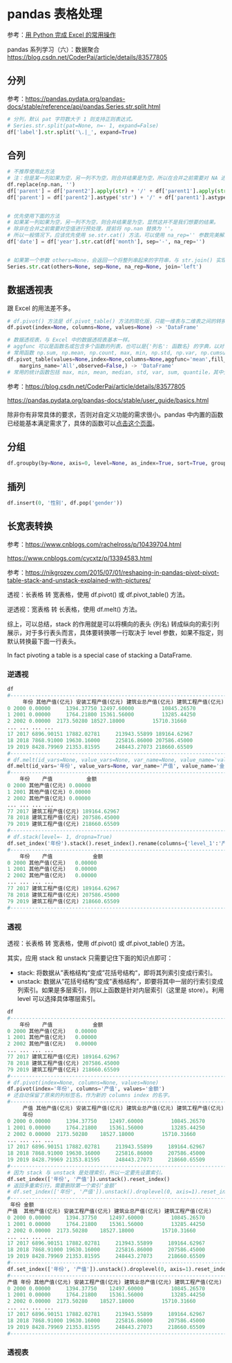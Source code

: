 # pandas 表格处理

参考：[用 Python 完成 Excel 的常用操作](https://www.jianshu.com/p/9bc9f473dd22)

pandas 系列学习（六）：数据聚合 <https://blog.csdn.net/CoderPai/article/details/83577805>

## 分列

参考：<https://pandas.pydata.org/pandas-docs/stable/reference/api/pandas.Series.str.split.html>

```python
# 分列，默认 pat 字符数大于 1 则支持正则表达式。
# Series.str.split(pat=None, n=- 1, expand=False)
df['label'].str.split('\.|_', expand=True)
```

## 合列

```python
# 不推荐使用此方法
# 注：但是某一列如果为空，另一列不为空，则合并结果是为空，所以在合并之前需要对 NA 进行预处理，替换或者删除。
df.replace(np.nan, '')
df['parent'] = df['parent2'].apply(str) + '/' + df['parent1'].apply(str)
df['parent'] = df['parent2'].astype('str') + '/' + df['parent1'].astype('str')


# 优先使用下面的方法
# 如果某一列如果为空，另一列不为空，则合并结果是为空，显然这并不是我们想要的结果。
# 除非在合并之前需要对空值进行预处理，提前将 np.nan 替换为 ''。
# 所以一般情况下，应该优先使用 se.str.cat() 方法，可以使用 na_rep='' 参数完美解决问题。
df['date'] = df['year'].str.cat(df['month'], sep='-', na_rep='')


# 如果第一个参数 others=None，会返回一个将整列串起来的字符串，与 str.join() 实现的效果一样。
Series.str.cat(others=None, sep=None, na_rep=None, join='left')
```

## 数据透视表

跟 Excel 的用法差不多。

```python
# df.pivot() 方法是 df.pivot_table() 方法的简化版，只能一维表与二维表之间的转换。
df.pivot(index=None, columns=None, values=None) -> 'DataFrame'

# 数据透视表，与 Excel 中的数据透视表基本一样。
# aggfunc 可以是函数名或包含多个函数的列表，也可以是{'列名': 函数名} 的字典，以对不同的列应用不同的函数。
# 常用函数 np.sum, np.mean, np.count, max, min, np.std, np.var, np.cumsum, np.cumprod
df.pivot_table(values=None,index=None,columns=None,aggfunc='mean',fill_value=None,margins=False,dropna=True,
    margins_name='All',observed=False,) -> 'DataFrame'
# 常用的统计函数包括 max, min, mean, median, std, var, sum, quantile，其中分位数计算是全局方法，因此不能通过 array.quantile 的方法调用
```

参考：<https://blog.csdn.net/CoderPai/article/details/83577805>

<https://pandas.pydata.org/pandas-docs/stable/user_guide/basics.html>

除非你有非常具体的要求，否则对自定义功能的需求很小。pandas 中内置的函数已经能基本满足需求了，具体的函数可以[点击这个页面](http://pandas.pydata.org/pandas-docs/stable/basics.html)。

## 分组

```python
df.groupby(by=None, axis=0, level=None, as_index=True, sort=True, group_keys=True, observed=False, dropna=True)
```

## 插列

```python
df.insert(0, '性别', df.pop('gender'))
```

## 长宽表转换

参考：<https://www.cnblogs.com/rachelross/p/10439704.html>

<https://www.cnblogs.com/cycxtz/p/13394583.html>

参考：<https://nikgrozev.com/2015/07/01/reshaping-in-pandas-pivot-pivot-table-stack-and-unstack-explained-with-pictures/>

透视：长表格 转 宽表格，使用 df.pivot() 或 df.pivot_table() 方法。

逆透视：宽表格 转 长表格，使用 df.melt() 方法。

综上，可以总结，stack 的作用就是可以将横向的表头 (列名) 转成纵向的索引列展示，对于多行表头而言，具体要转换哪一行取决于 level 参数，如果不指定，则默认转换最下面一行表头。

In fact pivoting a table is a special case of stacking a DataFrame.

### 逆透视

```python
df
#-----------------------------------------------------------------------------
     年份 其他产值(亿元) 安装工程产值(亿元) 建筑业总产值(亿元) 建筑工程产值(亿元)
0 2000 0.00000     1394.37750 12497.60000         10845.26570
1 2001 0.00000     1764.21800 15361.56000         13285.44250
2 2002 0.00000  2173.50280 18527.18000         15710.31660
... ... ... ...
17 2017 6896.90151 17882.02781     213943.55899 189164.62967
18 2018 7868.91000 19630.16000     225816.86000 207586.45000
19 2019 8428.79969 21353.81595     248443.27073 218660.65509
#-----------------------------------------------------------------------------
# df.melt(id_vars=None, value_vars=None, var_name=None, value_name='value', col_level=None, ignore_index=True)
df.melt(id_vars='年份', value_vars=None, var_name='产值', value_name='金额')
#-----------------------------------------------------------------------------
    年份    产值           金额
0 2000 其他产值(亿元) 0.00000
1 2001 其他产值(亿元) 0.00000
2 2002 其他产值(亿元) 0.00000
... ... ... ...
77 2017 建筑工程产值(亿元) 189164.62967
78 2018 建筑工程产值(亿元) 207586.45000
79 2019 建筑工程产值(亿元) 218660.65509
#-----------------------------------------------------------------------------
# df.stack(level=- 1, dropna=True)
df.set_index('年份').stack().reset_index().rename(columns={'level_1':'产值', 0:'金额'})
#-----------------------------------------------------------------------------
    年份    产值             金额
0 2000 其他产值(亿元)   0.00000
1 2001 其他产值(亿元)   0.00000
2 2002 其他产值(亿元)   0.00000
... ... ... ...
77 2017 建筑工程产值(亿元) 189164.62967
78 2018 建筑工程产值(亿元) 207586.45000
79 2019 建筑工程产值(亿元) 218660.65509
#-----------------------------------------------------------------------------
```

### 透视

透视：长表格 转 宽表格，使用 df.pivot() 或 df.pivot_table() 方法。

其实，应用 stack 和 unstack 只需要记住下面的知识点即可：

- stack: 将数据从”表格结构“变成”花括号结构“，即将其列索引变成行索引。
- unstack: 数据从”花括号结构“变成”表格结构“，即要将其中一层的行索引变成列索引。如果是多层索引，则以上函数是针对内层索引（这里是 store）。利用 level 可以选择具体哪层索引。

```python
df
#-----------------------------------------------------------------------------
    年份    产值             金额
0 2000 其他产值(亿元)   0.00000
1 2001 其他产值(亿元)   0.00000
2 2002 其他产值(亿元)   0.00000
... ... ... ...
77 2017 建筑工程产值(亿元) 189164.62967
78 2018 建筑工程产值(亿元) 207586.45000
79 2019 建筑工程产值(亿元) 218660.65509
#-----------------------------------------------------------------------------
# df.pivot(index=None, columns=None, values=None)
df.pivot(index='年份', columns='产值', values='金额')
# 还自动保留了原来的列标签名，作为新的 columns index 的名字。
#-----------------------------------------------------------------------------
     产值 其他产值(亿元) 安装工程产值(亿元) 建筑业总产值(亿元) 建筑工程产值(亿元)
     年份
0 2000 0.00000     1394.37750    12497.60000         10845.26570
1 2001 0.00000     1764.21800    15361.56000         13285.44250
2 2002 0.00000  2173.50280    18527.18000         15710.31660
... ... ... ...
17 2017 6896.90151 17882.02781     213943.55899     189164.62967
18 2018 7868.91000 19630.16000     225816.86000     207586.45000
19 2019 8428.79969 21353.81595     248443.27073     218660.65509
#-----------------------------------------------------------------------------
# 因为 stack 与 unstack 是处理索引，所以一定要先设置索引。
df.set_index(['年份', '产值']).unstack().reset_index()
# 返回多重索引行，需要删除第一个索引‘金额’
# df.set_index(['年份', '产值']).unstack().droplevel(0, axis=1).reset_index()
#-----------------------------------------------------------------------------
 年份 金额
产值  其他产值(亿元) 安装工程产值(亿元) 建筑业总产值(亿元) 建筑工程产值(亿元)
0 2000 0.00000     1394.37750    12497.60000         10845.26570
1 2001 0.00000     1764.21800    15361.56000         13285.44250
2 2002 0.00000  2173.50280    18527.18000         15710.31660
... ... ... ...
17 2017 6896.90151 17882.02781     213943.55899     189164.62967
18 2018 7868.91000 19630.16000     225816.86000     207586.45000
19 2019 8428.79969 21353.81595     248443.27073     218660.65509
#-----------------------------------------------------------------------------
df.set_index(['年份', '产值']).unstack().droplevel(0, axis=1).reset_index()
#-----------------------------------------------------------------------------
产值 年份 其他产值(亿元) 安装工程产值(亿元) 建筑业总产值(亿元) 建筑工程产值(亿元)
0 2000 0.00000     1394.37750    12497.60000         10845.26570
1 2001 0.00000     1764.21800    15361.56000         13285.44250
2 2002 0.00000  2173.50280    18527.18000         15710.31660
... ... ... ...
17 2017 6896.90151 17882.02781     213943.55899     189164.62967
18 2018 7868.91000 19630.16000     225816.86000     207586.45000
19 2019 8428.79969 21353.81595     248443.27073     218660.65509
#-----------------------------------------------------------------------------
```

### 透视表
